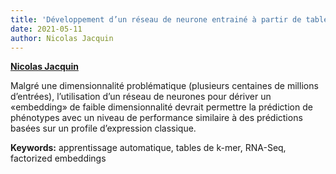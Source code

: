 ```yaml
---
title: 'Développement d’un réseau de neurone entrainé à partir de tables de k-mer pantranscriptomique pour applications en RNA-Seq'
date: 2021-05-11
author: Nicolas Jacquin
---
```


[**Nicolas Jacquin**](/fr/author/nicolas-jacquin)

<!--more-->

Malgré une dimensionnalité problématique (plusieurs centaines de millions d’entrées), l’utilisation d’un réseau de neurones pour dériver un «embedding» de faible dimensionnalité devrait permettre la prédiction de phénotypes avec un niveau de performance similaire à des prédictions basées sur un profile d’expression classique.


**Keywords:** apprentissage automatique, tables de k-mer, RNA-Seq, factorized embeddings

